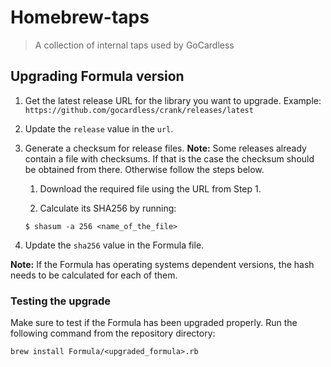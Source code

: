 # Homebrew-taps

> A collection of internal taps used by GoCardless

## Upgrading Formula version

1. Get the latest release URL for the library you want to upgrade. 
Example:
`https://github.com/gocardless/crank/releases/latest`

2. Update the `release` value in the `url`.

3. Generate a checksum for release files. **Note:** Some releases already contain a file
with checksums. If that is the case the checksum should be obtained from there. Otherwise
follow the steps below.

   1. Download the required file using the URL from Step 1.

   2. Calculate its SHA256 by running:

    ```console
    $ shasum -a 256 <name_of_the_file>
    ```

5. Update the `sha256` value in the Formula file.

**Note:** If the Formula has operating systems dependent versions, the 
hash needs to be calculated for each of them.

### Testing the upgrade

Make sure to test if the Formula has been upgraded properly. Run the following
command from the repository directory:
```console
brew install Formula/<upgraded_formula>.rb
```

